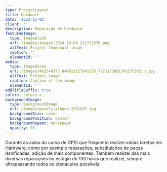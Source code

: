 ```yaml
---
type: ProjectLayout
title: Hardware
date: '2022-12-02'
client: ''
description: Reparação de hardware
featuredImage:
  type: ImageBlock
  url: /images/imagem_2024-10-09_211722576.png
  altText: Project thumbnail image
  caption: ''
  elementId: ''
media:
  type: ImageBlock
  url: /images/462549375_844813127841235_7371172891743275372_n.jpg
  altText: Project image
  caption: Caption of the image
  elementId: ''
addTitleSuffix: true
colors: colors-a
backgroundImage:
  type: BackgroundImage
  url: /images/pexels-athena-2582937.jpg
  backgroundSize: cover
  backgroundPosition: center
  backgroundRepeat: no-repeat
  opacity: 26
---
```

Durante as aulas do curso de GPSI que frequento realizei várias tarefas em Hardware, como por exemplo reparações, substituições de peças danificadas, adição de mais componentes. Também realizei das mais diversas reparações no estágio de 133 horas que realizei, sempre ultrapassando todos os obstáculos possíveis.
